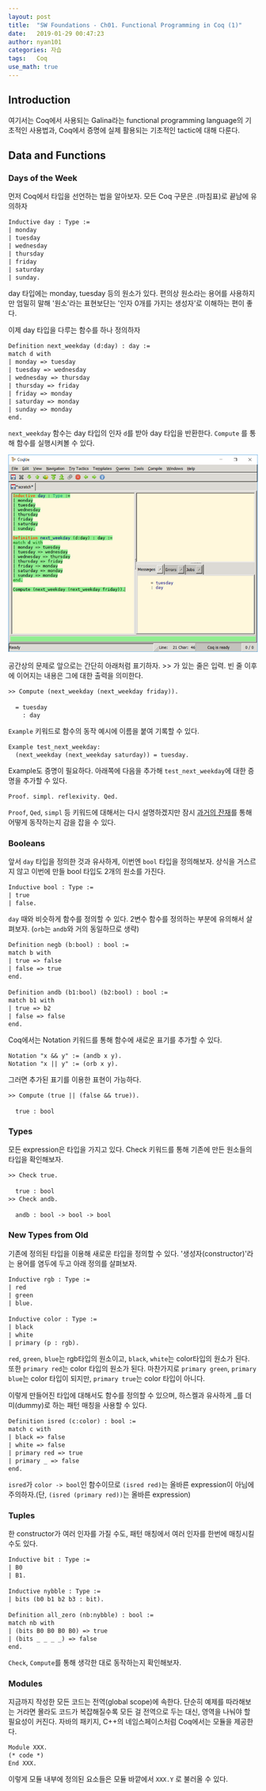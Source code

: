 ```yaml
---
layout: post
title:  "SW Foundations - Ch01. Functional Programming in Coq (1)"
date:   2019-01-29 00:47:23
author: nyan101
categories: 자습
tags:	Coq
use_math: true
---
```




## Introduction

여기서는 Coq에서 사용되는 Galina라는 functional programming language의 기초적인 사용법과, Coq에서 증명에 실제 활용되는 기초적인 tactic에 대해 다룬다.

## Data and Functions

### Days of the Week

먼저 Coq에서 타입을 선언하는 법을 알아보자. 모든 Coq 구문은 .(마침표)로 끝남에 유의하자

```Coq
Inductive day : Type :=
| monday
| tuesday
| wednesday
| thursday
| friday
| saturday
| sunday.
```

day 타입에는 monday, tuesday 등의 원소가 있다. 편의상 원소라는 용어를 사용하지만 엄밀히 말해 '원소'라는 표현보단는 '인자 0개를 가지는 생성자'로 이해하는 편이 좋다.

이제 day 타입을 다루는 함수를 하나 정의하자

```Coq
Definition next_weekday (d:day) : day :=
match d with
| monday => tuesday
| tuesday => wednesday
| wednesday => thursday
| thursday => friday
| friday => monday
| saturday => monday
| sunday => monday
end.
```

`next_weekday` 함수는 day 타입의 인자 `d`를 받아 day 타입을 반환한다.  `Compute` 를 통해 함수를 실행시켜볼 수 있다.

<img src="/assets/images/2019/01/SWF-01-CoqIDE.png" width="700px">

공간상의 문제로 앞으로는 간단히 아래처럼 표기하자. \>\> 가 있는 줄은 입력. 빈 줄 이후에 이어지는 내용은 그에 대한 출력을 의미한다.

```
>> Compute (next_weekday (next_weekday friday)).
  
  = tuesday
    : day
```



`Example` 키워드로 함수의 동작 예시에 이름을 붙여 기록할 수 있다.

```Coq
Example test_next_weekday:
  (next_weekday (next_weekday saturday)) = tuesday.
```

Example도 증명이 필요하다. 아래쪽에 다음을 추가해 `test_next_weekday`에 대한 증명을 추가할 수 있다.

```
Proof. simpl. reflexivity. Qed.
```

`Proof`, `Qed`, `simpl` 등 키워드에 대해서는 다시 설명하겠지만 잠시 [과거의 잔재](https://nyan101.github.io/%EC%A0%84%EC%82%B0/2018/01/08/Coq-02-mynat.html)를 통해 어떻게 동작하는지 감을 잡을 수 있다.



### Booleans

앞서 `day` 타입을 정의한 것과 유사하게, 이번엔 `bool` 타입을 정의해보자. 상식을 거스르지 않고 이번에 만들 bool 타입도 2개의 원소를 가진다.

```Coq
Inductive bool : Type :=
| true
| false.
```

`day` 때와 비슷하게 함수를 정의할 수 있다. 2변수 함수를 정의하는 부분에 유의해서 살펴보자. (`orb`는 `andb`와 거의 동일하므로 생략)

```Coq
Definition negb (b:bool) : bool :=
match b with
| true => false
| false => true
end.

Definition andb (b1:bool) (b2:bool) : bool :=
match b1 with
| true => b2
| false => false
end.
```

Coq에서는 Notation 키워드를 통해 함수에 새로운 표기를 추가할 수 있다.

```Coq
Notation "x && y" := (andb x y).
Notation "x || y" := (orb x y).
```

그러면 추가된 표기를 이용한 표현이 가능하다.

```
>> Compute (true || (false && true)).

  true : bool
```



### Types

모든 expression은 타입을 가지고 있다. Check 키워드를 통해 기존에 만든 원소들의 타입을 확인해보자.

```Coq
>> Check true.

  true : bool
>> Check andb.

  andb : bool -> bool -> bool
```



### New Types from Old

기존에 정의된 타입을 이용해 새로운 타입을 정의할 수 있다. '생성자(constructor)'라는 용어를 염두에 두고 아래 정의를 살펴보자.

```Coq
Inductive rgb : Type :=
| red
| green
| blue.

Inductive color : Type :=
| black
| white
| primary (p : rgb).
```

`red`, `green`, `blue`는 rgb타입의 원소이고, `black`, `white`는 color타입의 원소가 된다. 또한 `primary red`는 color 타입의 원소가 된다. 마찬가지로 `primary green`, `primary blue`는 color 타입이 되지만, `primary true`는 color 타입이 아니다. 

이렇게 만들어진 타입에 대해서도 함수를 정의할 수 있으며, 하스켈과 유사하게 \_를 더미(dummy)로 하는 패턴 매칭을 사용할 수 있다.

```Coq
Definition isred (c:color) : bool :=
match c with
| black => false
| white => false
| primary red => true
| primary _ => false
end.
```

`isred`가 `color -> bool`인 함수이므로 `(isred red)`는 올바른 expression이 아님에 주의하자.(단, `(isred (primary red))`는 올바른 expression)



### Tuples

한 constructor가 여러 인자를 가질 수도, 패턴 매칭에서 여러 인자를 한번에 매칭시킬 수도 있다.

```Coq
Inductive bit : Type :=
| B0
| B1.

Inductive nybble : Type :=
| bits (b0 b1 b2 b3 : bit).

Definition all_zero (nb:nybble) : bool :=
match nb with
| (bits B0 B0 B0 B0) => true
| (bits _ _ _ _) => false
end.
```

`Check`, `Compute`를 통해 생각한 대로 동작하는지 확인해보자.



### Modules

지금까지 작성한 모든 코드는 전역(global scope)에 속한다. 단순히 예제를 따라해보는 거라면 몰라도 코드가 복잡해질수록 모든 걸 전역으로 두는 대신, 영역을 나눠야 할 필요성이 커진다. 자바의 패키지, C++의 네임스페이스처럼 Coq에서는 모듈을 제공한다.

```Coq
Module XXX.
(* code *)
End XXX.
```

이렇게 모듈 내부에 정의된 요소들은 모듈 바깥에서 `XXX.Y` 로 불러올 수 있다.